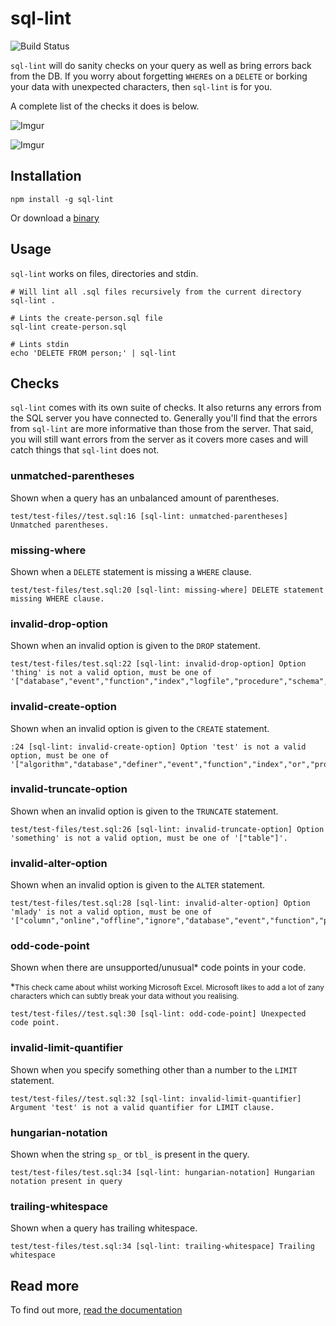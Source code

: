 # sql-lint

![Build Status](https://travis-ci.org/joereynolds/sql-lint.svg?branch=typescript)

`sql-lint` will do sanity checks on your query as well as bring errors back from the DB.
If you worry about forgetting `WHERE`s on a `DELETE` or borking your data with unexpected characters, then `sql-lint` is for you.

A complete list of the checks it does is below.

![Imgur](https://i.imgur.com/rJ3h34b.png)

![Imgur](https://i.imgur.com/nqi1MnT.gif)


## Installation

```
npm install -g sql-lint
```

Or download a [binary](https://github.com/joereynolds/sql-lint/releases)  

## Usage

`sql-lint` works on files, directories and stdin.

```
# Will lint all .sql files recursively from the current directory
sql-lint .

# Lints the create-person.sql file
sql-lint create-person.sql

# Lints stdin
echo 'DELETE FROM person;' | sql-lint
```

## Checks

`sql-lint` comes with its own suite of checks. It
also returns any errors from the SQL server you have connected to. Generally
you'll find that the errors from `sql-lint` are more informative than those from
the server. That said, you will still want errors from the server as it covers
more cases and will catch things that `sql-lint` does not.

### unmatched-parentheses

Shown when a query has an unbalanced amount of parentheses.

```
test/test-files//test.sql:16 [sql-lint: unmatched-parentheses] Unmatched parentheses.
```

### missing-where

Shown when a `DELETE` statement is missing a `WHERE` clause.

```
test/test-files/test.sql:20 [sql-lint: missing-where] DELETE statement missing WHERE clause.
```

### invalid-drop-option

Shown when an invalid option is given to the `DROP` statement.

```
test/test-files/test.sql:22 [sql-lint: invalid-drop-option] Option 'thing' is not a valid option, must be one of '["database","event","function","index","logfile","procedure","schema","server","table","view","tablespace","trigger"]'.
```

### invalid-create-option

Shown when an invalid option is given to the `CREATE` statement.

```
:24 [sql-lint: invalid-create-option] Option 'test' is not a valid option, must be one of '["algorithm","database","definer","event","function","index","or","procedure","server","table","tablespace","temporary","trigger","user","unique","view"]'.
```

### invalid-truncate-option

Shown when an invalid option is given to the `TRUNCATE` statement.

```
test/test-files/test.sql:26 [sql-lint: invalid-truncate-option] Option 'something' is not a valid option, must be one of '["table"]'.
```

### invalid-alter-option

Shown when an invalid option is given to the `ALTER` statement.

```
test/test-files/test.sql:28 [sql-lint: invalid-alter-option] Option 'mlady' is not a valid option, must be one of '["column","online","offline","ignore","database","event","function","procedure","server","table","tablespace","view"]'.
```

### odd-code-point

Shown when there are unsupported/unusual* code points in your code.

*<small>This check came about whilst working Microsoft Excel. Microsoft likes to
add a lot of zany characters which can subtly break your data without you
realising.</small>

```
test/test-files//test.sql:30 [sql-lint: odd-code-point] Unexpected code point.
```

### invalid-limit-quantifier

Shown when you specify something other than a number to the `LIMIT` statement.

```
test/test-files//test.sql:32 [sql-lint: invalid-limit-quantifier] Argument 'test' is not a valid quantifier for LIMIT clause.
```

### hungarian-notation

Shown when the string `sp_` or `tbl_` is present in the query.
```
test/test-files/test.sql:34 [sql-lint: hungarian-notation] Hungarian notation present in query
```

### trailing-whitespace

Shown when a query has trailing whitespace.

```
test/test-files/test.sql:34 [sql-lint: trailing-whitespace] Trailing whitespace
```

## Read more

To find out more, [read the documentation](https://sql-lint.readthedocs.io/)
